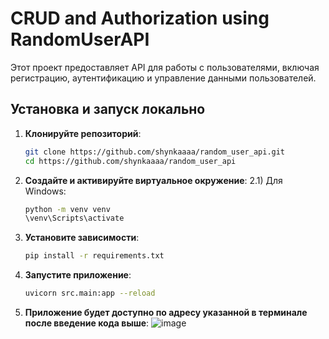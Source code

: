 CRUD and Authorization using RandomUserAPI
==========================================

Этот проект предоставляет API для работы с пользователями, включая регистрацию, аутентификацию и управление данными пользователей.

## Установка и запуск локально

1. **Клонируйте репозиторий**:
   ```bash
   git clone https://github.com/shynkaaaa/random_user_api.git
   cd https://github.com/shynkaaaa/random_user_api
   
2. **Создайте и активируйте виртуальное окружение**:
   2.1) Для Windows:
      ```bash
      python -m venv venv
      \venv\Scripts\activate
3. **Установите зависимости**:
   ```bash
   pip install -r requirements.txt
4. **Запустите приложение**:
   ```bash
   uvicorn src.main:app --reload
5. **Приложение будет доступно по адресу указанной в терминале после введение кода выше**:
![image](https://github.com/user-attachments/assets/8faa9eac-380c-48be-a20b-7e47051f98e1)
